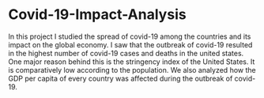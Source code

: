 # Covid-19-Impact-Analysis
In this project I studied the spread of covid-19 among the countries and its impact on the global economy. I saw that the outbreak of covid-19 resulted in the highest number of covid-19 cases and deaths in the united states. One major reason behind this is the stringency index of the United States. It is comparatively low according to the population. We also analyzed how the GDP per capita of every country was affected during the outbreak of covid-19. 
